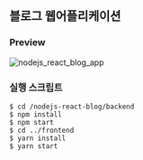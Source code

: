 ## 블로그 웹어플리케이션

### Preview

![nodejs_react_blog_app](https://user-images.githubusercontent.com/46255148/97098979-99868e00-16c6-11eb-9b6d-e9bbfa06eb36.gif)

### 실행 스크립트

```
$ cd /nodejs-react-blog/backend
$ npm install
$ npm start
$ cd ../frontend
$ yarn install
$ yarn start
```
